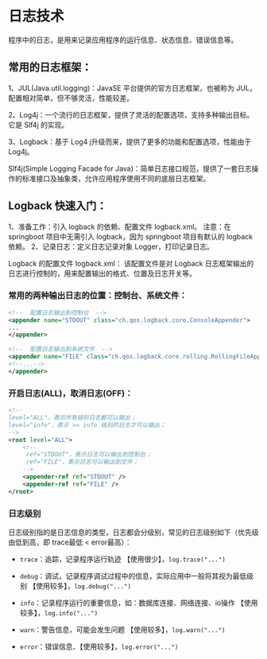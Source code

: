 
# 日志技术

程序中的日志，是用来记录应用程序的运行信息、状态信息、错误信息等。

## 常用的日志框架：

1、JUL(Java.util.logging)：JavaSE 平台提供的官方日志框架，也被称为 JUL，配置相对简单，但不够灵活，性能较差。

2、Log4j：一个流行的日志框架，提供了灵活的配置选项，支持多种输出目标。它是 Slf4j 的实现。

3、Logback：基于 Log4 j升级而来，提供了更多的功能和配置选项，性能由于 Log4j。

Slf4j(Simple Logging Facade for Java)：简单日志接口规范，提供了一套日志操作的标准接口及抽象类，允许应用程序使用不同的底层日志框架。


## Logback 快速入门：

1、准备工作：引入 logback 的依赖、配置文件 logback.xml。
    注意：在 springboot 项目中无需引入 logback，因为 springboot 项目有默认的 logback 依赖。
2、记录日志：定义日志记录对象 Logger，打印记录日志。

Logback 的配置文件 logback.xml：
该配置文件是对 Logback 日志框架输出的日志进行控制的，用来配置输出的格式、位置及日志开关等。

### 常用的两种输出日志的位置：控制台、系统文件：

```xml
<!--  配置日志输出到控制台  -->
<appender name="STDOUT" class="ch.qos.logback.core.ConsoleAppender">
...
</appender>

<!--  配置日志输出到系统文件  -->
<appender name="FILE" class="ch.qos.logback.core.rolling.RollingFileAppender">
<!--...-->
</appender>
```

### 开启日志(ALL)，取消日志(OFF)：

```xml
<!--
level="ALL"，表示所有级别日志都可以输出；
level="info"，表示 >= info 级别的日志才可以输出；
-->
<root level="ALL">
    <!--
     ref="STDOUT"，表示日志可以输出到控制台；
     ref="FILE"，表示日志可以输出到文件；
    -->
    <appender-ref ref="STDOUT" />
    <appender-ref ref="FILE" />
</root>
```
### 日志级别
日志级别指的是日志信息的类型，日志都会分级别，常见的日志级别如下（优先级由低到高，即 trace最低 < error最高）：

* `trace`：追踪，记录程序运行轨迹 【使用很少】，`log.trace("...")`

* `debug`：调试，记录程序调试过程中的信息，实际应用中一般将其视为最低级别 【使用较多】，`log.debug("...")`

* `info`：记录程序运行的重要信息，如：数据库连接、网络连接、io操作 【使用较多】，`log.info("...")`

* `warn`：警告信息，可能会发生问题 【使用较多】，`log.warn("...")`

* `error`：错误信息、【使用较多】，`log.error("...")`



















